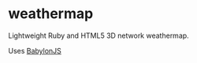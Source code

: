 weathermap
==========

Lightweight Ruby and HTML5 3D network weathermap.

Uses [BabylonJS](http://babylonjs.com/)
